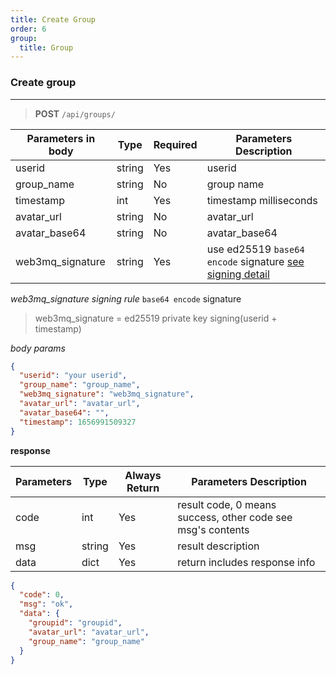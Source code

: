 ```yaml
---
title: Create Group
order: 6
group:
  title: Group
---
```


### Create group

---

> **POST** `/api/groups/`

| Parameters in body | Type   | Required | Parameters Description                                                |
| ------------------ | ------ | -------- | --------------------------------------------------------------------- |
| userid             | string | Yes      | userid |
| group_name             | string | No      | group name |
| timestamp          | int    | Yes      | timestamp milliseconds                                                |
| avatar_url |  string |  No  | avatar_url | 
| avatar_base64  |  string |  No |  avatar_base64 | 
| web3mq_signature   | string | Yes      | use ed25519 `base64 encode` signature [see signing detail](/docs/Web3MQ-API/signature)                  |

_web3mq_signature signing rule_
`base64 encode` signature

> web3mq_signature = ed25519 private key signing(userid + timestamp)

_body params_

```json
{
  "userid": "your userid",
  "group_name": "group_name",
  "web3mq_signature": "web3mq_signature",
  "avatar_url": "avatar_url",
  "avatar_base64": "",
  "timestamp": 1656991509327
}
```

**response**

| Parameters | Type   | Always Return | Parameters Description                                      |
| ---------- | ------ | ------------- | ----------------------------------------------------------- |
| code       | int    | Yes           | result code, 0 means success, other code see msg's contents |
| msg        | string | Yes           | result description                                          |
| data       | dict   | Yes           | return includes response info                               |

```json
{
  "code": 0,
  "msg": "ok",
  "data": {
    "groupid": "groupid",
    "avatar_url": "avatar_url",
    "group_name": "group_name"
  }
}
```
